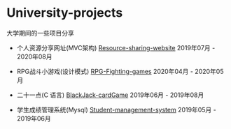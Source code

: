 # University-projects
大学期间的一些项目分享

- 个人资源分享网址(MVC架构) [Resource-sharing-website](https://github.com/shiguanghai/University-projects/tree/master/Resource-sharing-website) 2019年07月 - 2020年08月

- RPG战斗小游戏(设计模式) [RPG-Fighting-games](https://github.com/shiguanghai/University-projects) 2020年04月 - 2020年05月

- 二十一点(C 语言) [BlackJack-cardGame](https://github.com/shiguanghai/University-projects/tree/master/BlackJack-cardGame) 2019年06月 - 2019年08月

- 学生成绩管理系统(Mysql) [Student-management-system](https://github.com/shiguanghai/University-projects/tree/master/Student-management-system) 2019年05月 - 2019年06月
